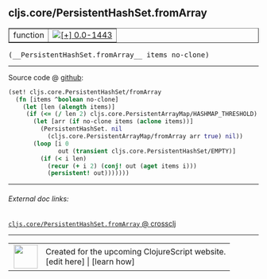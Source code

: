 ## cljs.core/PersistentHashSet.fromArray



 <table border="1">
<tr>
<td>function</td>
<td><a href="https://github.com/cljsinfo/cljs-api-docs/tree/0.0-1443"><img valign="middle" alt="[+] 0.0-1443" title="Added in 0.0-1443" src="https://img.shields.io/badge/+-0.0--1443-lightgrey.svg"></a> </td>
</tr>
</table>


 <samp>
(__PersistentHashSet.fromArray__ items no-clone)<br>
</samp>

---







Source code @ [github](https://github.com/clojure/clojurescript/blob/r1909/src/cljs/cljs/core.cljs#L6053-L6064):

```clj
(set! cljs.core.PersistentHashSet/fromArray
  (fn [items ^boolean no-clone]
    (let [len (alength items)]
     (if (<= (/ len 2) cljs.core.PersistentArrayMap/HASHMAP_THRESHOLD)
       (let [arr (if no-clone items (aclone items))]
         (PersistentHashSet. nil
           (cljs.core.PersistentArrayMap/fromArray arr true) nil))
       (loop [i 0
              out (transient cljs.core.PersistentHashSet/EMPTY)]
         (if (< i len)
           (recur (+ i 2) (conj! out (aget items i)))
           (persistent! out)))))))
```

<!--
Repo - tag - source tree - lines:

 <pre>
clojurescript @ r1909
└── src
    └── cljs
        └── cljs
            └── <ins>[core.cljs:6053-6064](https://github.com/clojure/clojurescript/blob/r1909/src/cljs/cljs/core.cljs#L6053-L6064)</ins>
</pre>

-->

---



###### External doc links:

[`cljs.core/PersistentHashSet.fromArray` @ crossclj](http://crossclj.info/fun/cljs.core.cljs/PersistentHashSet.fromArray.html)<br>

---

 <table>
<tr><td>
<img valign="middle" align="right" width="48px" src="http://i.imgur.com/Hi20huC.png">
</td><td>
Created for the upcoming ClojureScript website.<br>
[edit here] | [learn how]
</td></tr></table>

[edit here]:https://github.com/cljsinfo/cljs-api-docs/blob/master/cljsdoc/cljs.core/PersistentHashSetDOTfromArray.cljsdoc
[learn how]:https://github.com/cljsinfo/cljs-api-docs/wiki/cljsdoc-files

<!--

This information was too distracting to show to readers, but I'll leave it
commented here since it is helpful to:

- pretty-print the data used to generate this document
- and show how to retrieve that data



The API data for this symbol:

```clj
{:ns "cljs.core",
 :name "PersistentHashSet.fromArray",
 :signature ["[items no-clone]"],
 :history [["+" "0.0-1443"]],
 :parent-type "PersistentHashSet",
 :type "function",
 :full-name-encode "cljs.core/PersistentHashSetDOTfromArray",
 :source {:code "(set! cljs.core.PersistentHashSet/fromArray\n  (fn [items ^boolean no-clone]\n    (let [len (alength items)]\n     (if (<= (/ len 2) cljs.core.PersistentArrayMap/HASHMAP_THRESHOLD)\n       (let [arr (if no-clone items (aclone items))]\n         (PersistentHashSet. nil\n           (cljs.core.PersistentArrayMap/fromArray arr true) nil))\n       (loop [i 0\n              out (transient cljs.core.PersistentHashSet/EMPTY)]\n         (if (< i len)\n           (recur (+ i 2) (conj! out (aget items i)))\n           (persistent! out)))))))",
          :title "Source code",
          :repo "clojurescript",
          :tag "r1909",
          :filename "src/cljs/cljs/core.cljs",
          :lines [6053 6064]},
 :full-name "cljs.core/PersistentHashSet.fromArray"}

```

Retrieve the API data for this symbol:

```clj
;; from Clojure REPL
(require '[clojure.edn :as edn])
(-> (slurp "https://raw.githubusercontent.com/cljsinfo/cljs-api-docs/catalog/cljs-api.edn")
    (edn/read-string)
    (get-in [:symbols "cljs.core/PersistentHashSet.fromArray"]))
```

-->
